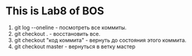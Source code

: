 # This is Lab8 of BOS
1. git log --oneline - посмотреть все коммиты.
2. git checkout . - восстановить все.
3. git checkout "код коммита" - вернуть до состояния этого коммита.
4. git checkout master - вернуться в ветку мастер

